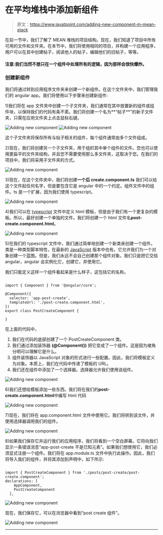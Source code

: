 # 在平均堆栈中添加新组件

> 原文：<https://www.javatpoint.com/adding-new-component-in-mean-stack>

在前一节中，我们了解了 MEAN 堆栈的项目结构。现在，我们知道了项目中所有可用的文件和文件夹。在本节中，我们将使用相同的项目，并构建一个应用程序，用户可以在其中创建帖子，阅读他人的帖子，编辑他们的旧帖子，等等。

#### 注意:我们当然不想只在一个组件中处理所有的逻辑，因为那样会很快爆炸。

### 创建新组件

我们将通过转到应用程序文件夹来创建一个新组件。在这个文件夹中，我们管理我们的 angular app。我们将使用以下步骤来创建新组件:

1)我们将在 app 文件夹中创建一个子文件夹，我们通常在其中放置新的组件或组件块，以保持我们的代码有条不紊。我们将创建一个名为**“帖子**”的新子文件夹，只需在应用文件夹上点击鼠标右键。

![Adding new component](img/d789ec20de78b0af3e153b62db6dcacc.png)
![Adding new component](img/18589ccabb92760da2aa6b7f92a59a17.png)

这个子文件夹将保存所有与帖子相关的组件，每个组件通常由多个文件组成。

2)现在，我们将创建另一个子文件夹，用于组织其中单个组件的文件。您也可以使用更扁平的文件夹结构，并且您不需要使用那么多文件夹，这取决于您。在我们的项目中，我们将采用子文件夹的方式。

![Adding new component](img/8a25c0b9ac8e508b8ec07719f941acf3.png)

3)现在，在这个文件夹中，我们将创建**一个后 create.component.ts** 我们可以给这个文件起任何名字，但是要包含它是 angular 中的一个约定。组件文件中的组件。ts 是一个扩展，因为我们使用 typescript。

![Adding new component](img/8e7dd8c956b8d83dffcfd4f1bb7c629c.png)

4)我们可以在 [typescript](https://www.javatpoint.com/typescript-tutorial) 文件中定义 html 模板，但是由于我们有一个更复杂的模板。所以，最好创建一个单独的文件。我们将创建一个 html 文件名**post-create.component.html**。

![Adding new component](img/37392e3c8277e38d1fbe34bb3ebef66c.png)

5)在我们的 typescript 文件中，我们通过简单地创建一个新类来创建一个组件。类是一种类型脚本特性，在最新的 [JavaScript](https://www.javatpoint.com/javascript-tutorial) 版本中也有。它允许我们为一个对象创建一个蓝图。但是，我们永远不会自己创建那个组件对象。我们只是把它交给 angular，angular 会实例化它，创建它，并使用它。

我们只能定义这样一个组件看起来是什么样子，这包括它的名称。

```

import { Component } from '@angular/core';

@Component({
  selector: 'app-post-create',
  templateUrl: './post-create.component.html',
})
export class PostCreateComponent {

}

```

在上面的代码中，

1.  我们在代码的底部创建了一个 PostCreateComponent 类。
2.  我们通过添加装饰器 **(@Component())** 把它变成了一个组件。这是因为棱角分明可以理解它是什么。
3.  组件装饰器以 JavaScript 对象的形式进行一些配置。因此，我们将模板定义为对象。本质上，我们在代码中传递了模板的 URL。
4.  我们还在组件中添加了一个选择器。选择器允许我们使用该组件。

![Adding new component](img/5eba1faed1f4ccd56bb6603f268511ce.png)

6)我们还想给模板添加一些东西。我们将在我们的**post-create.component.html**中编写 html 代码

![Adding new component](img/6f243d61459e2cc6a25448914a9ed0ba.png)

7)现在，我们将在 app.component.html 文件中使用它。我们将转到该文件，并使用选择器调用我们的组件。

![Adding new component](img/b08e8dff238580a380382bcbb47d998a.png)

8)如果我们保存它并运行我们的应用程序，我们将看到一个空白屏幕。它将向我们显示一条错误消息“app-post-create 不是已知元素”。如果我们想使用它，我们必须显式注册一个组件。我们将在 app.module.ts 文件中执行此操作。因此，我们将导入我们的组件，并将其添加到声明中，如下所示:

```

import { PostCreateComponent } from './posts/post-create/post-create.component';
declarations: [
    AppComponent,
    PostCreateComponent
  ],

```

![Adding new component](img/b4e817407c295760d0c9da2ca8a3be07.png)

现在，我们保存它，可以在浏览器中看到“post create 组件”。

![Adding new component](img/9fec6e0810330465c15919198c3952f5.png)

* * *